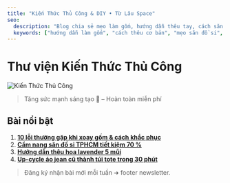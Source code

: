 ```yaml
---
title: "Kiến Thức Thủ Công & DIY • Từ Lâu Space"
seo:
  description: "Blog chia sẻ mẹo làm gốm, hướng dẫn thêu tay, cách săn đồ si & up-cycle quần áo – kho kiến thức thủ công miễn phí dành cho người Việt."
  keywords: ["hướng dẫn làm gốm", "cách thêu cơ bản", "mẹo săn đồ si", "upcycle quần áo", "handmade tutorial"]
---
```


# Thư viện Kiến Thức Thủ Công

![Kiến Thức Thủ Công](/images/image-placeholder.png)

> Tăng sức mạnh sáng tạo 🌱 – Hoàn toàn miễn phí

## Bài nổi bật

1. **[10 lỗi thường gặp khi xoay gốm & cách khắc phục](/kien-thuc-thu-cong/loi-xoay-gom)**  
2. **[Cẩm nang săn đồ si TPHCM tiết kiệm 70 %](/kien-thuc-thu-cong/cam-nang-do-si)**  
3. **[Hướng dẫn thêu hoa lavender 5 mũi](/kien-thuc-thu-cong/theu-hoa-lavender)**  
4. **[Up-cycle áo jean cũ thành túi tote trong 30 phút](/kien-thuc-thu-cong/tote-upcycle)**  

> Đăng ký nhận bài mới mỗi tuần ➜ footer newsletter. 
